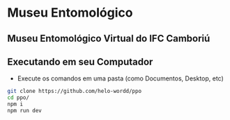 # Museu Entomológico
## Museu Entomológico Virtual do IFC Camboriú

## Executando em seu Computador

- Execute os comandos em uma pasta (como Documentos, Desktop, etc)

```bash
git clone https://github.com/helo-wordd/ppo
cd ppo/
npm i
npm run dev
```